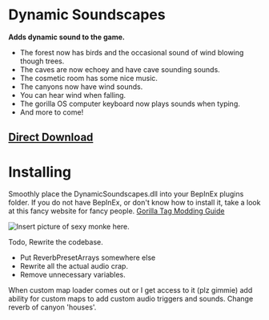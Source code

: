 # Dynamic Soundscapes

**Adds dynamic sound to the game.**

- The forest now has birds and the occasional sound of wind blowing though trees.
- The caves are now echoey and have cave sounding sounds.
- The cosmetic room has some nice music.
- The canyons now have wind sounds.
- You can hear wind when falling.
- The gorilla OS computer keyboard now plays sounds when typing.
- And more to come!

## [Direct Download](https://github.com/auralius-dev/SmoothMonke/releases/download/1.0.0/SmoothMonke.dll)

# Installing
Smoothly place the DynamicSoundscapes.dll into your BepInEx plugins folder. If you do not have BepInEx, or don't know how to install it, take a look at this fancy website for fancy people.
[Gorilla Tag Modding Guide](https://gorillatagmodding.burrito.software/)

![Insert picture of sexy monke here.](https://raw.githubusercontent.com/auralius-dev/SmoothMonke/main/img/smooth_monke.jpg)

Todo,
Rewrite the codebase.

- Put ReverbPresetArrays somewhere else
- Rewrite all the actual audio crap.
- Remove unnecessary variables.

When custom map loader comes out or I get access to it (plz gimmie) add ability for custom maps to add custom audio triggers and sounds.
Change reverb of canyon 'houses'.